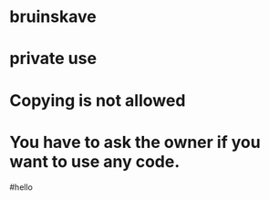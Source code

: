 # bruinskave
# private use
# Copying is not allowed 
# You have to ask the owner if you want to use any code.

#hello